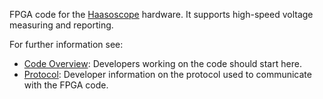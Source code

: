 FPGA code for the
[Haasoscope](https://github.com/drandyhaas/Haasoscope) hardware.  It
supports high-speed voltage measuring and reporting.

For further information see:
- [Code Overview](docs/Code_Overview.md): Developers working on the
  code should start here.
- [Protocol](docs/Protocol.md): Developer information on the protocol
  used to communicate with the FPGA code.
